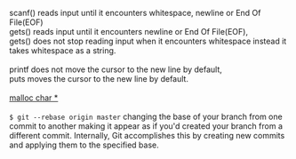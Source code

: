 scanf() reads input until it encounters whitespace, newline or End Of File(EOF)  
gets()  reads input until it encounters newline or End Of File(EOF),  
gets() does not stop reading input when it encounters whitespace instead it takes whitespace as a string.  
<br>
printf does not move the cursor to the new line by default,  
puts moves the cursor to the new line by default.  
<br>
[malloc char *](https://csnotes.medium.com/malloc-in-c-for-int-and-char-c3677b857b65])  
<br>
```$ git --rebase origin master```
changing the base of your branch from one commit to another making it appear as if you'd created your branch from a different commit. Internally, Git accomplishes this by creating new commits and applying them to the specified base.
